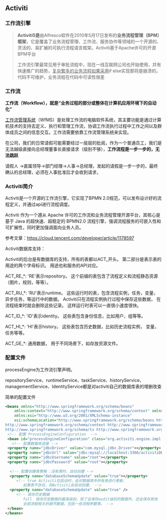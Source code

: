 ## 											Activiti

### 工作流引擎

> **Activiti5是**由Alfresco软件在2010年5月17日发布的**业务流程管理（BPM）框架**，它是覆盖了业务流程管理、工作流、服务协作等领域的一个开源的、灵活的、易扩展的可执行流程语言框架。Activiti基于Apache许可的开源BPM平台
>
> 工作流引擎最常见用于审批流程中，现在一线互联网公司也开始使用，并有快速推广的趋势，<u>复杂繁多的业务流程如果采用</u>if else实现那将是崩溃的，代码不可维护，业务流程在代码中可读性很差

### 工作流

**工作流（Workflow），就是“业务过程的部分或整体在计算机应用环境下的自动化”**

[工作流管理系统](https://zh.wikipedia.org/wiki/工作流管理系统)（WfMS）是处理工作流的电脑软件系统，其主要功能是通过计算机技术的支持去定义、执行和管理工作流，协调工作流执行过程中工作之间以及群体成员之间的信息交互。工作流需要依靠工作流管理系统来实现。

在公司，我们的日常请假可能需要经过一层层的批阅，作为一个普通员工，我们是无法越级直接向总经理董事长直接请求（级别不够），**工作流程是一步一步的，无法跳跃**

请假人 ->直属领导->部门经理->人事->总经理，发起的请假是一步一步的，最终确认的总经理，必须在人事批准后才会收到请求，

### Activiti简介

Activiti是一个开源的工作流引擎，它实现了BPMN 2.0规范，可以发布设计好的流程定义，并通过api进行流程调度。

Activiti 作为一个遵从 Apache 许可的工作流和业务流程管理开源平台，其核心是基于 Java 的超快速、超稳定的 BPMN2.0 流程引擎，强调流程服务的可嵌入性和可扩展性，同时更加强调面向业务人员。



参考文章：<https://cloud.tencent.com/developer/article/1178597>

Activiti数据库支持：

Activiti的后台是有数据库的支持，所有的表都以ACT_开头。 第二部分是表示表的用途的两个字母标识。 用途也和服务的API对应。

ACT_RE_*: \'RE\'表示repository。 这个前缀的表包含了流程定义和流程静态资源 （图片，规则，等等）。

ACT_RU_*: \'RU\'表示runtime。 这些运行时的表，包含流程实例，任务，变量，异步任务，等运行中的数据。 Activiti只在流程实例执行过程中保存这些数据， 在流程结束时就会删除这些记录。 这样运行时表可以一直很小速度很快。

ACT_ID_*: \'ID\'表示identity。 这些表包含身份信息，比如用户，组等等。

ACT_HI_*: \'HI\'表示history。 这些表包含历史数据，比如历史流程实例， 变量，任务等等。

ACT_GE_*: 通用数据， 用于不同场景下，如存放资源文件。



### 配置文件

processEngine为工作流引擎声明。

repositoryService、runtimeService、taskService、historyService、managementService、IdentityService都是对activiti自己的数据库表的增删改查

简单的配置文件

```xml
<beans xmlns="http://www.springframework.org/schema/beans"
	xmlns:context="http://www.springframework.org/schema/context" xmlns:tx="http://www.springframework.org/schema/tx"
	xmlns:xsi="http://www.w3.org/2001/XMLSchema-instance"
	xsi:schemaLocation="http://www.springframework.org/schema/beans http://www.springframework.org/schema/beans/spring-beans.xsd
http://www.springframework.org/schema/context http://www.springframework.org/schema/context/spring-context-2.5.xsd
http://www.springframework.org/schema/tx http://www.springframework.org/schema/tx/spring-tx-3.0.xsd">
 <!-- 配置 ProcessEngineConfiguration  -->
 <bean id="processEngineConfiguration" class="org.activiti.engine.impl.cfg.StandaloneProcessEngineConfiguration">
   <!-- 配置数据库连接 -->
 <property name="jdbcDriver" value="com.mysql.jdbc.Driver"></property>
 <property name="jdbcUrl" value="jdbc:mysql://localhost:3306/activitiDB?createDatabaseIfNotExist=true&amp;useUnicode=true&amp;characterEncoding=utf8"></property>
 <property name="jdbcUsername" value="root"></property>
 <property name="jdbcPassword" value="root"></property>
 
  <!-- 配置创建表策略 :没有表时，自动创建 -->
  <property name="databaseSchemaUpdate" value="true"></property>
     <!-- true Activiti在启动时，会对数据库中所有表进行更新，
		如果表不存在，则Activiti会自动创建。 -->
  <property name="databaseSchemaUpdate" value="true" />
     <!-- 保存历史数据
 		full　保存历史数据的最高级别，除了会保存audit级别的数据外，还会保存其他
		全部流程相关的细节数据，包括一些流程参数等。 -->
 </bean>
</beans>

```

